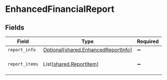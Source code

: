 # EnhancedFinancialReport


## Fields

| Field                                                                            | Type                                                                             | Required                                                                         | Description                                                                      |
| -------------------------------------------------------------------------------- | -------------------------------------------------------------------------------- | -------------------------------------------------------------------------------- | -------------------------------------------------------------------------------- |
| `report_info`                                                                    | [Optional[shared.EnhancedReportInfo]](../../models/shared/enhancedreportinfo.md) | :heavy_minus_sign:                                                               | N/A                                                                              |
| `report_items`                                                                   | List[[shared.ReportItem](../../models/shared/reportitem.md)]                     | :heavy_minus_sign:                                                               | An array of report items.                                                        |